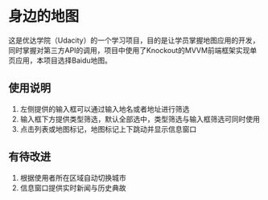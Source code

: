 身边的地图
===
这是优达学院（Udacity）的一个学习项目，目的是让学员掌握地图应用的开发，同时掌握对第三方API的调用，项目中使用了Knockout的MVVM前端框架实现单页应用，本项目选择Baidu地图。

## 使用说明
1. 左侧提供的输入框可以通过输入地名或者地址进行筛选
1. 输入框下方提供类型筛选，默认全部选中，类型筛选与输入框筛选可同时使用
1. 点击列表或地图标记，地图标记上下跳动并显示信息窗口
## 有待改进
1. 根据使用者所在区域自动切换城市
2. 信息窗口提供实时新闻与历史典故

 
